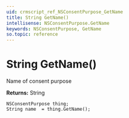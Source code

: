 ```yaml
---
uid: crmscript_ref_NSConsentPurpose_GetName
title: String GetName()
intellisense: NSConsentPurpose.GetName
keywords: NSConsentPurpose, GetName
so.topic: reference
---
```


# String GetName()

Name of consent purpose

**Returns:** String

```crmscript
NSConsentPurpose thing;
String name  = thing.GetName();
```

